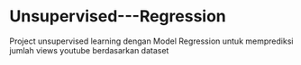 # Unsupervised---Regression
Project unsupervised learning dengan Model Regression untuk memprediksi jumlah views youtube berdasarkan dataset
